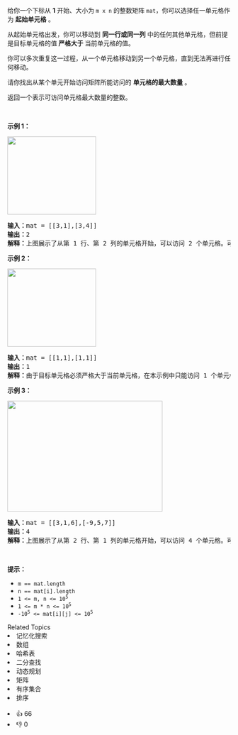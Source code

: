 <p>给你一个下标从 <strong>1</strong> 开始、大小为 <code>m x n</code> 的整数矩阵 <code>mat</code>，你可以选择任一单元格作为 <strong>起始单元格</strong> 。</p>

<p>从起始单元格出发，你可以移动到 <strong>同一行或同一列</strong> 中的任何其他单元格，但前提是目标单元格的值<strong> 严格大于 </strong>当前单元格的值。</p>

<p>你可以多次重复这一过程，从一个单元格移动到另一个单元格，直到无法再进行任何移动。</p>

<p>请你找出从某个单元开始访问矩阵所能访问的 <strong>单元格的最大数量</strong> 。</p>

<p>返回一个表示可访问单元格最大数量的整数。</p>

<p>&nbsp;</p>

<p><strong>示例 1：</strong></p>

<p><strong><img alt="" src="https://assets.leetcode.com/uploads/2023/04/23/diag1drawio.png" style="width: 200px; height: 176px;" /></strong></p>

<pre><strong>输入：</strong>mat = [[3,1],[3,4]]
<strong>输出：</strong>2
<strong>解释：</strong>上图展示了从第 1 行、第 2 列的单元格开始，可以访问 2 个单元格。可以证明，无论从哪个单元格开始，最多只能访问 2 个单元格，因此答案是 2 。 
</pre>

<p><strong>示例 2：</strong></p>

<p><strong><img alt="" src="https://assets.leetcode.com/uploads/2023/04/23/diag3drawio.png" style="width: 200px; height: 176px;" /></strong></p>

<pre><strong>输入：</strong>mat = [[1,1],[1,1]]
<strong>输出：</strong>1
<strong>解释：</strong>由于目标单元格必须严格大于当前单元格，在本示例中只能访问 1 个单元格。 
</pre>

<p><strong>示例 3：</strong></p>

<p><strong><img alt="" src="https://assets.leetcode.com/uploads/2023/04/23/diag4drawio.png" style="width: 350px; height: 250px;" /></strong></p>

<pre><strong>输入：</strong>mat = [[3,1,6],[-9,5,7]]
<strong>输出：</strong>4
<strong>解释：</strong>上图展示了从第 2 行、第 1 列的单元格开始，可以访问 4 个单元格。可以证明，无论从哪个单元格开始，最多只能访问 4 个单元格，因此答案是 4 。  
</pre>

<p>&nbsp;</p>

<p><strong>提示：</strong></p>

<ul> 
 <li><code>m == mat.length&nbsp;</code></li> 
 <li><code>n == mat[i].length&nbsp;</code></li> 
 <li><code>1 &lt;= m, n &lt;= 10<sup>5</sup></code></li> 
 <li><code>1 &lt;= m * n &lt;= 10<sup>5</sup></code></li> 
 <li><code>-10<sup>5</sup>&nbsp;&lt;= mat[i][j] &lt;= 10<sup>5</sup></code></li> 
</ul>

<div><div>Related Topics</div><div><li>记忆化搜索</li><li>数组</li><li>哈希表</li><li>二分查找</li><li>动态规划</li><li>矩阵</li><li>有序集合</li><li>排序</li></div></div><br><div><li>👍 66</li><li>👎 0</li></div>